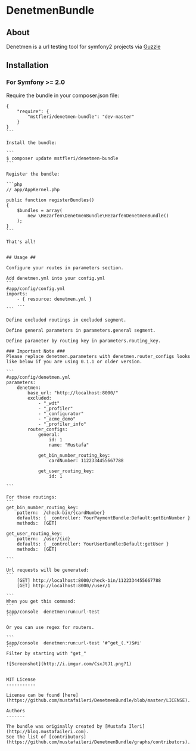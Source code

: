 DenetmenBundle
==============

## About ##
Denetmen is a url testing tool for symfony2 projects via [Guzzle](https://github.com/guzzle/guzzle)

## Installation ##

### For Symfony >= 2.0 ###

Require the bundle in your composer.json file:

````
{
    "require": {
        "mstfleri/denetmen-bundle": "dev-master"
    }
}
```

Install the bundle:

```
$ composer update mstfleri/denetmen-bundle
```

Register the bundle:

```php
// app/AppKernel.php

public function registerBundles()
{
    $bundles = array(
        new \Hezarfen\DenetmenBundle\HezarfenDenetmenBundle()
    );
}
```

That's all!


## Usage ##

Configure your routes in parameters section.

Add denetmen.yml into your config.yml
```
#app/config/config.yml
imports:
    - { resource: denetmen.yml }
    ...
```

Define excluded routings in excluded segment.

Define general parameters in parameters.general segment.

Define parameter by routing key in parameters.routing_key.

### Important Note ###
Please replace denetmen.parameters with denetmen.router_configs looks like below if you are using 0.1.1 or older version.

```
#app/config/denetmen.yml
parameters:
    denetmen:
        base_url: "http://localhost:8000/"
        excluded:
            - "_wdt"
            - "_profiler"
            - "_configurator"
            - "_acme_demo"
            - "_profiler_info"
        router_configs:
            general:
                id: 1
                name: "Mustafa"
                
            get_bin_number_routing_key:
                cardNumber: 1122334455667788

            get_user_routing_key:
                id: 1

```

For these routings:
```
get_bin_number_routing_key:
    pattern:  /check-bin/{cardNumber}
    defaults: { _controller: YourPaymentBundle:Default:getBinNumber }
    methods:  [GET]
    
get_user_routing_key:
    pattern:  /user/{id}
    defaults: { _controller: YourUserBundle:Default:getUser }
    methods:  [GET]

```

Url requests will be generated:
```
    [GET] http://localhost:8000/check-bin/1122334455667788
    [GET] http://localhost:8000//user/1
    
```
When you get this command:
```
$app/console  denetmen:run:url-test
```

Or you can use regex for routers.

```
$app/console  denetmen:run:url-test '#^get_(.*)$#i'
```
Filter by starting with "get_"

![Screenshot](http://i.imgur.com/CsxJtJ1.png?1)


MIT License
-----------

License can be found [here](https://github.com/mustafaileri/DenetmenBundle/blob/master/LICENSE).

Authors
-------

The bundle was originally created by [Mustafa İleri](http://blog.mustafaileri.com).
See the list of [contributors](https://github.com/mustafaileri/DenetmenBundle/graphs/contributors).




